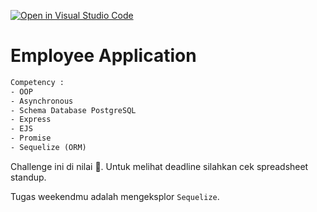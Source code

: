 [![Open in Visual Studio Code](https://classroom.github.com/assets/open-in-vscode-2e0aaae1b6195c2367325f4f02e2d04e9abb55f0b24a779b69b11b9e10269abc.svg)](https://classroom.github.com/online_ide?assignment_repo_id=17941652&assignment_repo_type=AssignmentRepo)
# Employee Application

```txt
Competency :
- OOP
- Asynchronous
- Schema Database PostgreSQL
- Express
- EJS
- Promise
- Sequelize (ORM)
```

Challenge ini di nilai 💯.
Untuk melihat deadline silahkan cek spreadsheet standup.

Tugas weekendmu adalah mengeksplor `Sequelize`.



